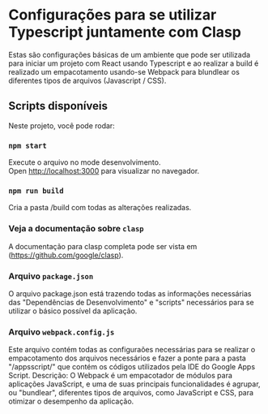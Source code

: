 # Configurações para se utilizar Typescript juntamente com Clasp

Estas são configurações básicas de um ambiente que pode ser utilizada para iniciar um projeto com React usando Typescript e ao realizar a build é realizado um empacotamento usando-se Webpack para blundlear os diferentes tipos de arquivos (Javascript / CSS).

## Scripts disponíveis

Neste projeto, você pode rodar:

### `npm start`

Execute o arquivo no mode desenvolvimento.\
Open [http://localhost:3000](http://localhost:3000) para visualizar no navegador.

### `npm run build`

Cria a pasta /build com todas as alterações realizadas.

### Veja a documentação sobre `clasp`

A documentação para clasp completa pode ser vista em (https://github.com/google/clasp).

### Arquivo `package.json`

O arquivo package.json está trazendo todas as informações necessárias das "Dependências de Desenvolvimento" e "scripts" necessários para se utilizar o básico possível da aplicação.

### Arquivo `webpack.config.js`

Este arquivo contém todas as configuraões necessárias para se realizar o empacotamento dos arquivos necessários e fazer a ponte para a pasta "/appsscript/" que contém os códigos utilizados pela IDE do Google Apps Script.
Descrição: O Webpack é um empacotador de módulos para aplicações JavaScript, e uma de suas principais funcionalidades é agrupar, ou "bundlear", diferentes tipos de arquivos, como JavaScript e CSS, para otimizar o desempenho da aplicação.